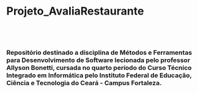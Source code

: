 # Projeto_AvaliaRestaurante

<div align = "center">
<img scr = (https://github.com/isabellybarbosac/Projeto_AvaliaRestaurante/files/12819274/Metodos.e.ferramentas.de.desenvolvimento.de.software.1.pdf) />
</div>
<h3 align = "center">
</h3><br>
<h3>
Repositório destinado a disciplina de Métodos e Ferramentas para Desenvolvimento de Software lecionada pelo professor Allyson Bonetti, cursada no quarto período do Curso Técnico Integrado em Informática pelo Instituto Federal de Educação, Ciência e Tecnologia do Ceará -  Campus Fortaleza.
<h3/>
